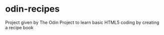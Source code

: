 # odin-recipes
Project given by The Odin Project to learn basic HTML5 coding by creating a recipe book
